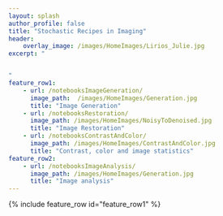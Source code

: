 ```yaml
---
layout: splash
author_profile: false
title: "Stochastic Recipes in Imaging"
header:
    overlay_image: /images/HomeImages/Lirios_Julie.jpg
excerpt: "


"
feature_row1:
    - url: /notebooksImageGeneration/
      image_path:  /images/HomeImages/Generation.jpg
      title: "Image Generation"
    - url: /notebooksRestoration/
      image_path: /images/HomeImages/NoisyToDenoised.jpg
      title: "Image Restoration"
    - url: /notebooksContrastAndColor/
      image_path: /images/HomeImages/ContrastAndColor.jpg
      title: "Contrast, color and image statistics"
feature_row2:  
    - url: /notebooksImageAnalysis/
      image_path: /images/HomeImages/Generation.jpg
      title: "Image analysis"
---
```


{% include feature_row id="feature_row1" %}